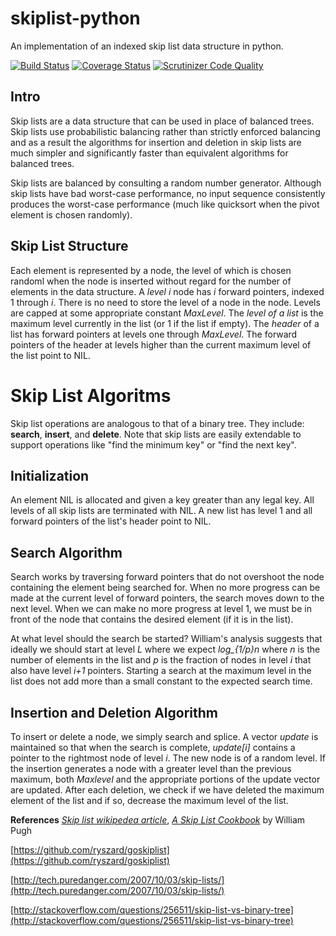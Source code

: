 skiplist-python
===============

An implementation of an indexed skip list data structure in python.

[![Build Status](https://travis-ci.org/ZhukovAlexander/py-skiplist.svg?branch=master)](https://travis-ci.org/ZhukovAlexander/py-skiplist)
[![Coverage Status](https://coveralls.io/repos/ZhukovAlexander/py-skiplist/badge.svg?branch=master&service=github)](https://coveralls.io/github/ZhukovAlexander/py-skiplist?branch=master)
[![Scrutinizer Code Quality](https://scrutinizer-ci.com/g/ZhukovAlexander/py-skiplist/badges/quality-score.png?b=master)](https://scrutinizer-ci.com/g/ZhukovAlexander/py-skiplist/?branch=master)

Intro
-----
Skip lists are a data structure that can be used in place
of balanced trees. Skip lists use probabilistic balancing
rather than strictly enforced balancing and as a result
the algorithms for insertion and deletion in skip lists
are much simpler and significantly faster than equivalent
algorithms for balanced trees.

Skip lists are balanced by consulting a random number 
generator. Although skip lists have bad worst-case
performance, no input sequence consistently produces the
worst-case performance (much like quicksort when the pivot
element is chosen randomly).

Skip List Structure
--------------------
Each element is represented by a node, the level of 
which is chosen randoml when the node is inserted
without regard for the number of elements in the
data structure. A *level i* node has *i* forward
pointers, indexed 1 through *i*. There is no need
to store the level of a node in the node. Levels
are capped at some appropriate constant *MaxLevel*.
The *level of a list* is the maximum level currently
in the list (or 1 if the list if empty). The *header*
of a list has forward pointers at levels one through
*MaxLevel*. The forward pointers of the header at
levels higher than the current maximum level of the
list point to NIL.

Skip List Algoritms
===================
Skip list operations are analogous to that of a binary
tree. They include: **search**, **insert**,
and **delete**. Note that skip lists are easily
extendable to support operations like "find the minimum key" or "find the next key".

Initialization
--------------
An element NIL is allocated and given a key
greater than any legal key. All levels of all
skip lists are terminated with NIL. A new list
has level 1 and all forward pointers of the list's
header point to NIL.

Search Algorithm
-----------------
Search works by traversing forward pointers
that do not overshoot the node containing the element
being searched for. When no more progress can be
made at the current level of forward pointers, the
search moves down to the next level. When we can make
no more progress at level 1, we must be in front
of the node that contains the desired element (if 
it is in the list).

At what level should the search be started? William's
analysis suggests that ideally we should start
at level *L* where we expect *log_{1/p}n* where
*n* is the number of elements in the list and
*p* is the fraction of nodes in level *i* that
also have level *i+1* pointers. Starting a search
at the maximum level in the list does not add more
than a small constant to the expected search time.

Insertion and Deletion Algorithm
--------------------------------
To insert or delete a node, we simply search and
splice. A vector *update* is maintained so that when
the search is complete, *update[i]* contains a pointer
to the rightmost node of level *i*. The new node
is of a random level.
If the insertion generates a node with a greater level
than the previous maximum, both *Maxlevel* 
and the appropriate portions of the update vector
are updated. After each deletion, we check if we have
deleted the maximum element of the list and if so,
decrease the maximum level of the list.

**References**
[*Skip list wikipedea article*](http://en.wikipedia.org/wiki/Skip_list),
[*A Skip List Cookbook*](http://cg.scs.carleton.ca/~morin/teaching/5408/refs/p90b.pdf) by William Pugh

[https://github.com/ryszard/goskiplist](https://github.com/ryszard/goskiplist)

[http://tech.puredanger.com/2007/10/03/skip-lists/](http://tech.puredanger.com/2007/10/03/skip-lists/)

[http://stackoverflow.com/questions/256511/skip-list-vs-binary-tree](http://stackoverflow.com/questions/256511/skip-list-vs-binary-tree)
